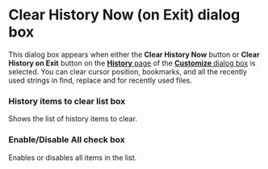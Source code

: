 # Clear History Now (on Exit) dialog box

This dialog box appears when either the **Clear History Now** button or **Clear History on Exit** button on the [**History** page](../customize/history/index) of the
[**Customize** dialog box](../customize/index) is selected. You can clear cursor position, bookmarks, and all the recently used strings in find, replace and for recently used files.

### History items to clear list box

Shows the list of history items to clear.

### Enable/Disable All check box

Enables or disables all items in the list.

